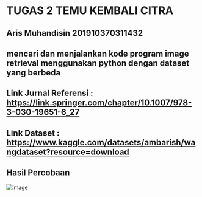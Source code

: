 # TUGAS 2 TEMU KEMBALI CITRA
## Aris Muhandisin 201910370311432
## mencari dan menjalankan kode program image retrieval menggunakan python dengan dataset yang berbeda

## Link Jurnal Referensi : https://link.springer.com/chapter/10.1007/978-3-030-19651-6_27
## Link Dataset : https://www.kaggle.com/datasets/ambarish/wangdataset?resource=download

## Hasil Percobaan
![image](https://user-images.githubusercontent.com/79823148/193307214-1f6d333f-d4ec-4404-bbf7-c5162581cdde.png)





